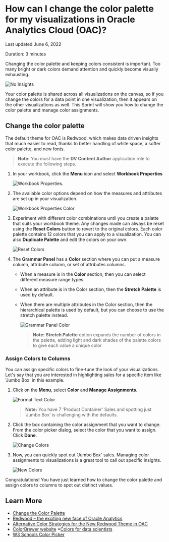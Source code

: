 # How can I change the color palette for my visualizations in Oracle Analytics Cloud (OAC)?

Last updated June 6, 2022

Duration: 3 minutes

Changing the color palette and keeping colors consistent is important. Too many bright or dark colors demand attention and quickly become visually exhausting.

   ![No Insights](images/color-redwood-vs-neon.png)

Your color palette is shared across all visualizations on the canvas, so if you change the colors for a data point in one visualization, then it appears on the other visualizations as well. This Sprint will show you how to change the color palette and manage color assignments. 

## Change the color palette

The default theme for OAC is Redwood, which makes data driven insights that much easier to read, thanks to better handling of white space, a softer color palette, and new fonts. 
   > **Note:** You must have the **DV Content Author** application role to execute the following steps.

1. In your workbook, click the **Menu** icon and select **Workbook Properties** 
   
   ![Workbook Properties](images/workbook-properties.png).  

2. The available color options depend on how the measures and attributes are set up in your visualization.
  
   ![Workbook Properties Color](images/workbook-properties-color.png)

3. Experiment with different color combinations until you create a palatte that suits your workbook theme. Any changes made can always be reset using the **Reset Colors** button to revert to the original colors. Each color palette contains 12 colors that you can apply to a visualization. You can also **Duplicate Palette** and edit the colors on your own.

    ![Reset Colors](images/reset-colors.png)   

4. The **Grammar Panel** has a **Color** section where you can put a measure column, attribute column, or set of attributes columns.  
   - When a measure is in the **Color** section, then you can select different measure range types.
   - When an attribute is in the Color section, then the **Stretch Palette** is used by default.
   - When there are multiple attributes in the Color section, then the hierarchical palette is used by default, but you can choose to use the stretch palette instead.

     ![Grammar Panel Color](images/grammar-panel-color.png)
       
      >**Note:** **Stretch Palette** option expands the number of colors in the palette, adding light and dark shades of the palette colors to give each value a unique color

### Assign Colors to Columns
You can assign specific colors to fine-tune the look of your visualizations. Let's say that you are interested in highlighting sales for a specific item like 'Jumbo Box' in this example. 

1. Click on the **Menu**, select **Color** and **Manage Assignments**.  

   ![Format Text Color](images/manage-assignments.png)  
     > **Note:** You have 7 'Product Container' Sales and spotting just 'Jumbo Box' is challenging with the defaults.

2. Click the box containing the color assignment that you want to change. From the color picker dialog, select the color that you want to assign. Click **Done**.

   ![Change Colors](images/manage-assignments-change.png)   

6. Now, you can quickly spot out 'Jumbo Box' sales. Managing color assignments to visualizations is a great tool to call out specific insights. 

   ![New Colors](images/manage-assignments-new.png)  



Congratulations! You have just learned how to change the color palette and assign colors to columns to spot out distinct values. 


## Learn More
* [Change the Color Palette](https://docs.oracle.com/en/cloud/paas/analytics-cloud/acubi/apply-color-visualizations.html#GUID-408A711F-6C66-4126-BBFF-46926128A91D)
* [Redwood – the exciting new face of Oracle Analytics](https://blogs.oracle.com/analytics/post/redwood-is-coming-to-oracle-analytics)
* [Alternative Color Strategies for the New Redwood Theme in OAC](https://vlamis.com/alternative-color-strategies-for-the-new-redwood-theme-in-oac/)
* [ColorBrewer website](http://colorbrewer2.org/)
*[Colors for data scientists](https://medialab.github.io/iwanthue/)
* [W3 Schools Color Picker](https://www.w3schools.com/colors/colors_picker.asp)
